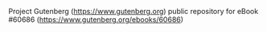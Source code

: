 Project Gutenberg (https://www.gutenberg.org) public repository for eBook #60686 (https://www.gutenberg.org/ebooks/60686)

